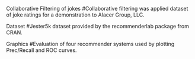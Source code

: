 Collaborative Filtering of jokes
#Collaborative filtering was applied dataset of joke ratings for a demonstration to Alacer Group, LLC.

Dataset
#Jester5k dataset provided by the recommenderlab package from CRAN.

Graphics
#Evaluation of four recommender systems used by plotting Prec/Recall and ROC curves. 